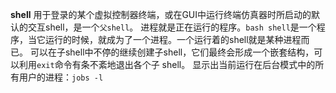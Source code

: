 **shell**
用于登录的某个虚拟控制器终端，或在GUI中运行终端仿真器时所启动的默认的交互shell，是一个`父shell`。
进程就是正在运行的程序。`bash shell`是一个程序，当它运行的时候，就成为了一个进程。一个运行着的shell就是某种进程而已。
可以在子shell中不停的继续创建子shell，它们最终会形成一个嵌套结构，可以利用`exit`命令有条不紊地退出各个子 shell。
显示出当前运行在后台模式中的所有用户的进程：`jobs -l`

